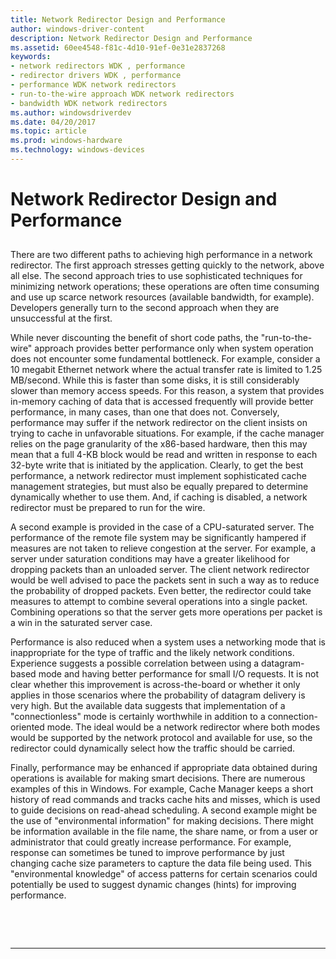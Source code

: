 ```yaml
---
title: Network Redirector Design and Performance
author: windows-driver-content
description: Network Redirector Design and Performance
ms.assetid: 60ee4548-f81c-4d10-91ef-0e31e2837268
keywords:
- network redirectors WDK , performance
- redirector drivers WDK , performance
- performance WDK network redirectors
- run-to-the-wire approach WDK network redirectors
- bandwidth WDK network redirectors
ms.author: windowsdriverdev
ms.date: 04/20/2017
ms.topic: article
ms.prod: windows-hardware
ms.technology: windows-devices
---
```


# Network Redirector Design and Performance


## <span id="ddk_network_redirector_design_and_performance_if"></span><span id="DDK_NETWORK_REDIRECTOR_DESIGN_AND_PERFORMANCE_IF"></span>


There are two different paths to achieving high performance in a network redirector. The first approach stresses getting quickly to the network, above all else. The second approach tries to use sophisticated techniques for minimizing network operations; these operations are often time consuming and use up scarce network resources (available bandwidth, for example). Developers generally turn to the second approach when they are unsuccessful at the first.

While never discounting the benefit of short code paths, the "run-to-the-wire" approach provides better performance only when system operation does not encounter some fundamental bottleneck. For example, consider a 10 megabit Ethernet network where the actual transfer rate is limited to 1.25 MB/second. While this is faster than some disks, it is still considerably slower than memory access speeds. For this reason, a system that provides in-memory caching of data that is accessed frequently will provide better performance, in many cases, than one that does not. Conversely, performance may suffer if the network redirector on the client insists on trying to cache in unfavorable situations. For example, if the cache manager relies on the page granularity of the x86-based hardware, then this may mean that a full 4-KB block would be read and written in response to each 32-byte write that is initiated by the application. Clearly, to get the best performance, a network redirector must implement sophisticated cache management strategies, but must also be equally prepared to determine dynamically whether to use them. And, if caching is disabled, a network redirector must be prepared to run for the wire.

A second example is provided in the case of a CPU-saturated server. The performance of the remote file system may be significantly hampered if measures are not taken to relieve congestion at the server. For example, a server under saturation conditions may have a greater likelihood for dropping packets than an unloaded server. The client network redirector would be well advised to pace the packets sent in such a way as to reduce the probability of dropped packets. Even better, the redirector could take measures to attempt to combine several operations into a single packet. Combining operations so that the server gets more operations per packet is a win in the saturated server case.

Performance is also reduced when a system uses a networking mode that is inappropriate for the type of traffic and the likely network conditions. Experience suggests a possible correlation between using a datagram-based mode and having better performance for small I/O requests. It is not clear whether this improvement is across-the-board or whether it only applies in those scenarios where the probability of datagram delivery is very high. But the available data suggests that implementation of a "connectionless" mode is certainly worthwhile in addition to a connection-oriented mode. The ideal would be a network redirector where both modes would be supported by the network protocol and available for use, so the redirector could dynamically select how the traffic should be carried.

Finally, performance may be enhanced if appropriate data obtained during operations is available for making smart decisions. There are numerous examples of this in Windows. For example, Cache Manager keeps a short history of read commands and tracks cache hits and misses, which is used to guide decisions on read-ahead scheduling. A second example might be the use of "environmental information" for making decisions. There might be information available in the file name, the share name, or from a user or administrator that could greatly increase performance. For example, response can sometimes be tuned to improve performance by just changing cache size parameters to capture the data file being used. This "environmental knowledge" of access patterns for certain scenarios could potentially be used to suggest dynamic changes (hints) for improving performance.

 

 


--------------------


